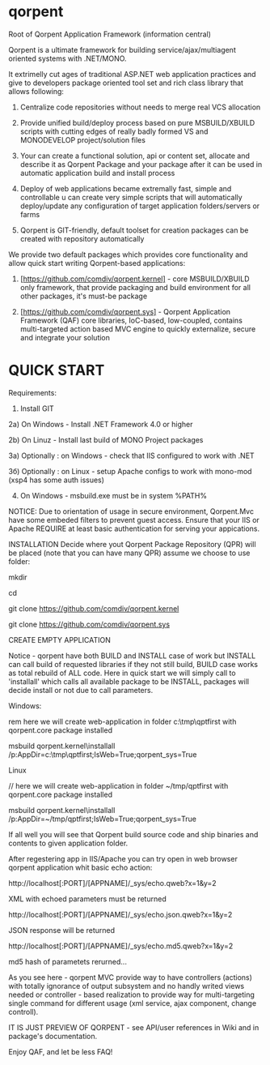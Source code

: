 qorpent
=======

Root of Qorpent Application Framework (information central)

Qorpent is a ultimate framework for building service/ajax/multiagent oriented systems
with .NET/MONO.

It extrimelly cut ages of traditional ASP.NET web application practices and
give to developers package oriented tool set and rich class library that
allows following:

1. Centralize code repositories without needs to merge real VCS allocation

2. Provide unified build/deploy process based on pure MSBUILD/XBUILD scripts
with cutting edges of really badly formed VS and MONODEVELOP project/solution files

3. Your can create a functional solution, api or content set, allocate and describe
it as Qorpent Package and your package after it can be used in automatic application
build and install process

4. Deploy of web applications became extremally fast, simple and controllable
u can create very simple scripts that will automatically deploy/update any
configuration of target application folders/servers or farms

5. Qorpent is GIT-friendly, default toolset for creation packages 
can be created with repository automatically

We provide two default packages which provides core functionality and allow quick start 
writing Qorpent-based applications:

1. [https://github.com/comdiv/qorpent.kernel] - core MSBUILD/XBUILD only framework,
that provide packaging and build environment for all other packages, it's must-be package

2. [https://github.com/comdiv/qorpent.sys] - Qorpent Application Framework (QAF) 
core libraries, IoC-based, low-coupled, contains multi-targeted action based MVC engine to
quickly externalize, secure and integrate your solution


# QUICK START
Requirements:

1) Install GIT

2a) On Windows - Install .NET Framework 4.0 or higher

2b) On Linuz - Install last build of MONO Project packages

3a) Optionally : on Windows - check that IIS configured to work with .NET

3б) Optionally : on Linux - setup Apache configs to work with mono-mod (xsp4 has some auth issues)

4) On Windows - msbuild.exe must be in system %PATH%

NOTICE:
Due to orientation of usage in secure environment, Qorpent.Mvc have some 
embeded filters to prevent guest access. Ensure that your IIS or Apache 
REQUIRE at least basic authentication for serving your appications.

INSTALLATION 
Decide where yout Qorpent Package Repository (QPR) will be placed (note that you can have many QPR)
assume we choose to use <PATH> folder:

mkdir <PATH>

cd <PATH>

git clone https://github.com/comdiv/qorpent.kernel

git clone https://github.com/comdiv/qorpent.sys

CREATE EMPTY APPLICATION

Notice - qorpent have both BUILD and INSTALL case of work but INSTALL can call build of 
requested libraries if they not still build, BUILD case works as total rebuild of ALL
code. Here in quick start we will simply call to 'installall' which
calls all available package to be INSTALL, packages will decide install or not due to 
call parameters.

Windows:

rem here we will create web-application in folder c:\tmp\qptfirst with qorpent.core package installed

msbuild qorpent.kernel\installall /p:AppDir=c:\tmp\qptfirst;IsWeb=True;qorpent_sys=True

Linux

// here we will create web-application in folder ~/tmp/qptfirst with qorpent.core package installed

msbuild qorpent.kernel\installall /p:AppDir=~/tmp/qptfirst;IsWeb=True;qorpent_sys=True

If all well you will see that Qorpent build source code and ship binaries and contents to 
given application folder.

After regestering app in IIS/Apache you can try open in web browser qorpent application whit basic
echo action:

http://localhost[:PORT]/[APPNAME]/_sys/echo.qweb?x=1&y=2

XML with echoed parameters must be returned


http://localhost[:PORT]/[APPNAME]/_sys/echo.json.qweb?x=1&y=2

JSON response will be returned


http://localhost[:PORT]/[APPNAME]/_sys/echo.md5.qweb?x=1&y=2

md5 hash of parametets rerurned...



As you see here - qorpent MVC provide way to have controllers (actions) with totally ignorance
of output subsystem and no handly writed views needed or controller - based realization to 
provide way for multi-targeting single command for different usage (xml service, ajax component,
change controll).

IT IS JUST PREVIEW OF QORPENT - see API/user references in Wiki and in package's documentation.

Enjoy QAF, and let be less FAQ!


